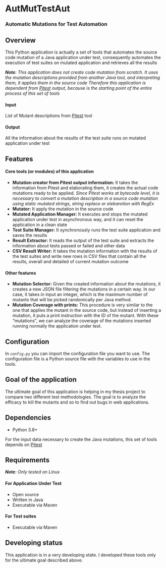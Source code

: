# AutMutTestAut
### Automatic Mutations for Test Automation

## Overview
This Python application is actually a set of tools that automates the source code mutation of a Java application under test, consequently automates the execution of test suites on mutated application and retrieves all the results

_**Note**: This application does not create code mutation from scratch. It uses the mutation descriptions provided from another Java tool, and interpreting them, it applies them in the source code
Therefore this application is dependent from [Pitest](https://github.com/hcoles/pitest) output, because is the starting point of the entire process of this set of tools_

#### Input
List of Mutant descriptions from [Pitest](https://github.com/hcoles/pitest) tool

#### Output
All the information about the results of the test suite runs on mutated application under test

## Features
#### Core tools (or modules) of this application
- **Mutation creator from Pitest output information:** It takes the information from Pitest and elaborating them, it creates the actual code mutations ready to be applied. _Since Pitest works at bytecode level, it is necessary to convert a mutation description in a source code mutation using static mutated strings, string replace or elebarotion with RegEx_
- **Mutator:** It apply the mutation in the source code
- **Mutated Application Manager:** It executes and stops the mutated application under test in asynchronous way, and it can reset the application in a clean state
- **Test Suite Manager:** It synchronously runs the test suite application and saves the results
- **Result Extractor:** It reads the output of the test suite and extracts the information about tests passed or failed and other data
- **CSV Result Writer:** It takes the mutation information with the results of the test suites and write new rows in CSV files that contain all the results, overall and detailed of current mutation outcome

#### Other features
- **Mutation Selector:** Given the created information about the mutations, it creates a new JSON file filtering the mutations in a certain way. In our case, it takes in input an integer, which is the maximum number of mutants that will be picked randomically per Java method.
- **Mutation Coverage with prints:** This procedure is very similar to the one that applies the mutant in the source code, but instead of inserting a mutation, it puts a print instruction with the ID of the mutant. With these “mutations”, we can analyze the coverage of the mutations inserted running normally the application under test.

## Configuration
In `config.py` you can import the configuration file you want to use. The configuration file is a Python source file with the variables to use in the tools.

## Goal of the application
The ultimate goal of this application is helping in my thesis project to compare two different test methodologies. The goal is to analyze the efficacy to kill the mutants and so to find out bugs in web applications.

## Dependencies
- Python 3.8+

For the input data necessary to create the Java mutations, this set of tools depends on [Pitest](https://github.com/hcoles/pitest)

## Requirements
_**Note**: Only tested on Linux_

#### For Application Under Test
- Open source
- Written in Java
- Executable via Maven

#### For Test suites
- Executable via Maven

## Developing status
This application is in a very developing state. I developed these tools only for the ultimate goal described above.
